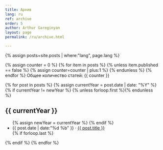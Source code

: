 ```yaml
---
title: Архив
lang: ru
ref: archive
order: 5
author: Arthur Gareginyan
layout: page
permalink: /ru/archive.html

---
```


{% assign posts=site.posts | where:"lang", page.lang %}

{% assign counter = 0 %}
{% for item in posts %}
	{% unless item.published == false %}
		{% assign counter=counter | plus:1 %}
	{% endunless %}
{% endfor %}
Общее количество статей: {{ counter }}

<section class="archive-post-list">
	{% for post in posts %}
		{% assign currentYear = post.date | date: "%Y" %}
		{% if currentYear != newYear %}
			{% unless forloop.first %}</ul>{% endunless %}
			<a name="{{ currentYear }}" class="year">
				<h1>{{ currentYear }}</h1>
			</a>
			<ul>
			{% assign newYear = currentYear %}
		{% endif %}
       <li>
       	<time>{{ post.date | date:"%d %b" }}</time>
       	&middot;
       	<a href="{{ post.url }}">{{ post.title }}</a>
       </li>
       {% if forloop.last %}</ul>{% endif %}
	{% endfor %}
</section>
